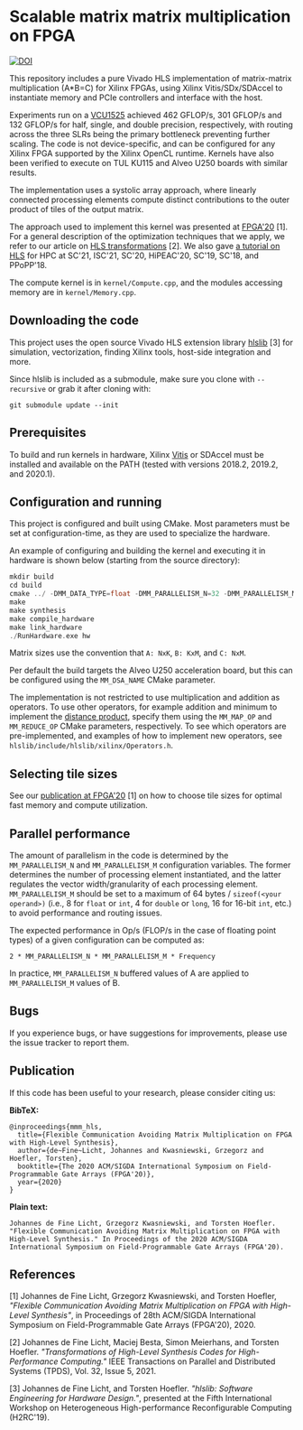 Scalable matrix matrix multiplication on FPGA
=============================================

[![DOI](https://zenodo.org/badge/DOI/10.5281/zenodo.3952084.svg)](https://doi.org/10.5281/zenodo.3952084)

This repository includes a pure Vivado HLS implementation of matrix-matrix
multiplication (A\*B=C) for Xilinx FPGAs, using Xilinx Vitis/SDx/SDAccel to instantiate memory
and PCIe controllers and interface with the host. 

Experiments run on a [VCU1525](https://www.xilinx.com/products/boards-and-kits/vcu1525-a.html)
achieved 462 GFLOP/s, 301 GFLOP/s and 132 GFLOP/s for half, single, and double
precision, respectively, with routing across the three SLRs being the primary
bottleneck preventing further scaling. The code is not device-specific, and can
be configured for any Xilinx FPGA supported by the Xilinx OpenCL runtime.
Kernels have also been verified to execute on TUL KU115 and Alveo U250 boards
with similar results.

The implementation uses a systolic array approach, where linearly connected
processing elements compute distinct contributions to the outer product of tiles
of the output matrix. 

The approach used to implement this kernel was presented at [FPGA'20](https://spcl.inf.ethz.ch/Publications/.pdf/gemm-fpga.pdf) [1].
For a general description of the optimization techniques that we apply, we refer to our article on
[HLS transformations](https://spcl.inf.ethz.ch/Publications/.pdf/hls-transformations.pdf) [2].
We also gave [a tutorial on HLS](https://spcl.inf.ethz.ch/Teaching/hls-tutorial/) for HPC at SC'21, ISC'21, SC'20, HiPEAC'20, SC'19,
SC'18, and PPoPP'18.

The compute kernel is in `kernel/Compute.cpp`, and the modules accessing memory
are in `kernel/Memory.cpp`.

Downloading the code
--------------------

This project uses the open source Vivado HLS extension library
[hlslib](https://github.com/definelicht/hlslib) [3] for simulation, vectorization,
finding Xilinx tools, host-side integration and more.

Since hlslib is included as a submodule, make sure you clone with `--recursive`
or grab it after cloning with:

```
git submodule update --init 
```

Prerequisites
-------------

To build and run kernels in hardware, Xilinx
[Vitis](https://www.xilinx.com/support/download/index.html/content/xilinx/en/downloadNav/vitis.html) or SDAccel
must be installed and available on the PATH (tested with versions 2018.2, 2019.2, and 2020.1).

Configuration and running
-------------------------

This project is configured and built using CMake. Most parameters must be set at
configuration-time, as they are used to specialize the hardware.

An example of configuring and building the kernel and executing it in hardware
is shown below (starting from the source directory):

```cpp
mkdir build
cd build
cmake ../ -DMM_DATA_TYPE=float -DMM_PARALLELISM_N=32 -DMM_PARALLELISM_M=8 -DMM_MEMORY_TILE_SIZE_N=512 -DMM_MEMORY_TILE_SIZE_M=512
make
make synthesis
make compile_hardware 
make link_hardware
./RunHardware.exe hw
```

Matrix sizes use the convention that `A: NxK`, `B: KxM`, and `C: NxM`.

Per default the build targets the Alveo U250 acceleration board, but this can be configured using the `MM_DSA_NAME` CMake parameter.

The implementation is not restricted to use multiplication and addition as
operators. To use other operators, for example addition and minimum to implement
the [distance
product](https://en.wikipedia.org/wiki/Min-plus_matrix_multiplication), specify
them using the `MM_MAP_OP` and `MM_REDUCE_OP` CMake parameters, respectively. To
see which operators are pre-implemented, and examples of how to implement new
operators,  see `hlslib/include/hlslib/xilinx/Operators.h`.

Selecting tile sizes
--------------------

See our [publication at FPGA'20](https://spcl.inf.ethz.ch/Publications/.pdf/gemm-fpga.pdf) [1] on how to choose tile sizes for optimal fast memory and compute utilization.

Parallel performance
--------------------

The amount of parallelism in the code is determined by the `MM_PARALLELISM_N`
and `MM_PARALLELISM_M` configuration variables. The former determines the number
of processing element instantiated, and the latter regulates the vector
width/granularity of each processing element.
`MM_PARALLELISM_M` should be set to a maximum of 64 bytes / `sizeof(<your operand>)` (i.e., 8 for `float` or `int`, 4 for `double` or `long`, 16 for 16-bit `int`, etc.) to avoid performance and routing issues.

The expected performance in Op/s (FLOP/s in the case of floating point types) of
a given configuration can be computed as:

`2 * MM_PARALLELISM_N * MM_PARALLELISM_M * Frequency`

In practice, `MM_PARALLELISM_N` buffered values of A are applied to
`MM_PARALLELISM_M` values of B. 

Bugs
----

If you experience bugs, or have suggestions for improvements, please use the
issue tracker to report them.

Publication
-----------

If this code has been useful to your research, please consider citing us:

**BibTeX:**
```
@inproceedings{mmm_hls,
  title={Flexible Communication Avoiding Matrix Multiplication on FPGA with High-Level Synthesis},
  author={de~Fine~Licht, Johannes and Kwasniewski, Grzegorz and Hoefler, Torsten},
  booktitle={The 2020 ACM/SIGDA International Symposium on Field-Programmable Gate Arrays (FPGA'20)},
  year={2020}
}
```

**Plain text:**
```
Johannes de Fine Licht, Grzegorz Kwasniewski, and Torsten Hoefler. "Flexible Communication Avoiding Matrix Multiplication on FPGA with High-Level Synthesis." In Proceedings of the 2020 ACM/SIGDA International Symposium on Field-Programmable Gate Arrays (FPGA'20).
```

References
----------

[1] Johannes de Fine Licht, Grzegorz Kwasniewski, and Torsten Hoefler, _"Flexible Communication Avoiding Matrix Multiplication on FPGA with High-Level Synthesis"_, in Proceedings of 28th ACM/SIGDA International Symposium on Field-Programmable Gate Arrays (FPGA'20), 2020.

[2] Johannes de Fine Licht, Maciej Besta, Simon Meierhans, and Torsten Hoefler. _"Transformations of High-Level Synthesis Codes for High-Performance Computing."_ IEEE Transactions on Parallel and Distributed Systems (TPDS), Vol. 32, Issue 5, 2021.

[3] Johannes de Fine Licht, and Torsten Hoefler. _"hlslib: Software Engineering for Hardware Design."_, presented at the Fifth International Workshop on
Heterogeneous High-performance Reconfigurable Computing (H2RC'19).
